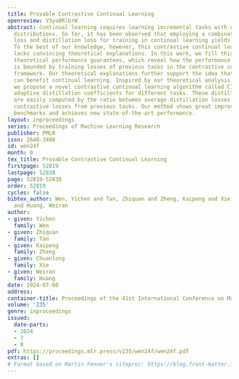 ```yaml
---
title: Provable Contrastive Continual Learning
openreview: V3ya8RlbrW
abstract: Continual learning requires learning incremental tasks with dynamic data
  distributions. So far, it has been observed that employing a combination of contrastive
  loss and distillation loss for training in continual learning yields strong performance.
  To the best of our knowledge, however, this contrastive continual learning framework
  lacks convincing theoretical explanations. In this work, we fill this gap by establishing
  theoretical performance guarantees, which reveal how the performance of the model
  is bounded by training losses of previous tasks in the contrastive continual learning
  framework. Our theoretical explanations further support the idea that pre-training
  can benefit continual learning. Inspired by our theoretical analysis of these guarantees,
  we propose a novel contrastive continual learning algorithm called CILA, which uses
  adaptive distillation coefficients for different tasks. These distillation coefficients
  are easily computed by the ratio between average distillation losses and average
  contrastive losses from previous tasks. Our method shows great improvement on standard
  benchmarks and achieves new state-of-the-art performance.
layout: inproceedings
series: Proceedings of Machine Learning Research
publisher: PMLR
issn: 2640-3498
id: wen24f
month: 0
tex_title: Provable Contrastive Continual Learning
firstpage: 52819
lastpage: 52838
page: 52819-52838
order: 52819
cycles: false
bibtex_author: Wen, Yichen and Tan, Zhiquan and Zheng, Kaipeng and Xie, Chuanlong
  and Huang, Weiran
author:
- given: Yichen
  family: Wen
- given: Zhiquan
  family: Tan
- given: Kaipeng
  family: Zheng
- given: Chuanlong
  family: Xie
- given: Weiran
  family: Huang
date: 2024-07-08
address:
container-title: Proceedings of the 41st International Conference on Machine Learning
volume: '235'
genre: inproceedings
issued:
  date-parts:
  - 2024
  - 7
  - 8
pdf: https://proceedings.mlr.press/v235/wen24f/wen24f.pdf
extras: []
# Format based on Martin Fenner's citeproc: https://blog.front-matter.io/posts/citeproc-yaml-for-bibliographies/
---
```

